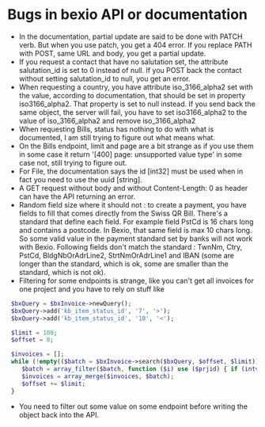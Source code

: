 # Bugs in bexio API or documentation

  * In the documentation, partial update are said to be done with PATCH verb.
  But when you use patch, you get a 404 error. If you replace PATH with POST,
  same URL and body, you get a partial update.
  * If you request a contact that have no salutation set, the attribute
  salutation_id is set to 0 instead of null. If you POST back the contact
  without setting salutation_id to null, you get an error.
  * When requesting a country, you have attribute iso_3166_alpha2 set with
  the value, according to documentation, that should be set in property
  iso3166_alpha2. That property is set to null instead. If you send back the
  same object, the server will fail, you have to set iso3166_alpha2 to the
  value of iso_3166_alpha2 and remove iso_3166_alpha2 
  * When requesting Bills, status has nothing to do with what is documented, I am
  still trying to figure out what means what.
  * On the Bills endpoint, limit and page are a bit strange as if you use them
  in some case it return '[400] page: unsupported value type' in some case not,
  still trying to figure out.
  * For File, the documentation says the id [int32] must be used when in fact 
  you need to use the uuid [string].
  * A GET request without body and without Content-Length: 0 as header can have
  the API returning an error.
  * Random field size where it should not : to create a payment, you have fields
  to fill that comes directly from the Swiss QR Bill. There's a standard that
  define each field. For example field PstCd is 16 chars long and contains
  a postcode. In Bexio, that same field is max 10 chars long. So some valid
  value in the payment standard set by banks will not work with Bexio. Following
  fields don't match the standard : TwnNm, Ctry, PstCd, BldgNbOrAdrLine2, 
  StrtNmOrAdrLine1 and IBAN (some are longer than the standard, which is
  ok, some are smaller than the standard, which is not ok).
  * Filtering for some endpoints is strange, like you can't get all invoices
  for one project and you have to rely on stuff like
  ```php
   $bxQuery = $bxInvoice->newQuery();
   $bxQuery->add('kb_item_status_id', '7', '>');
   $bxQuery->add('kb_item_status_id', '10', '<');

   $limit = 100;
   $offset = 0;

   $invoices = [];
   while (!empty(($batch = $bxInvoice->search($bxQuery, $offset, $limit)))) {
      $batch = array_filter($batch, function ($i) use ($prjid) { if (intval($i->project_id) === intval($prjid)) { return $i; } });
      $invoices = array_merge($invoices, $batch);
      $offset += $limit;
   }
  ```
  * You need to filter out some value on some endpoint before writing the object
  back into the API.